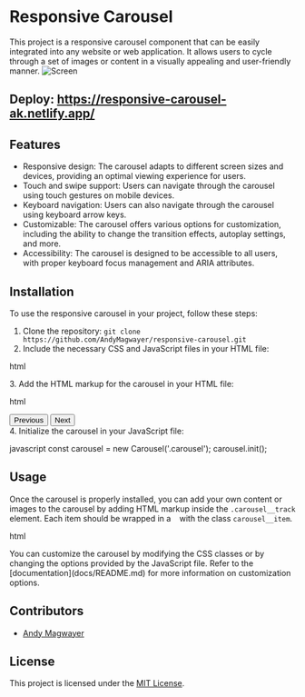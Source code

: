 # Responsive Carousel

This project is a responsive carousel component that can be easily integrated into any website or web application. It allows users to cycle through a set of images or content in a visually appealing and user-friendly manner.
![Screen]()

## Deploy: https://responsive-carousel-ak.netlify.app/
## Features

- Responsive design: The carousel adapts to different screen sizes and devices, providing an optimal viewing experience for users.
- Touch and swipe support: Users can navigate through the carousel using touch gestures on mobile devices.
- Keyboard navigation: Users can also navigate through the carousel using keyboard arrow keys.
- Customizable: The carousel offers various options for customization, including the ability to change the transition effects, autoplay settings, and more.
- Accessibility: The carousel is designed to be accessible to all users, with proper keyboard focus management and ARIA attributes.

## Installation

To use the responsive carousel in your project, follow these steps:

1. Clone the repository: `git clone https://github.com/AndyMagwayer/responsive-carousel.git`
2. Include the necessary CSS and JavaScript files in your HTML file:

html
<link rel="stylesheet" href="path/to/carousel.css">
<script src="path/to/carousel.js"></script>
3. Add the HTML markup for the carousel in your HTML file:

html
<div class="carousel">
  <div class="carousel__track">
    <!-- Add your carousel items here -->
  </div>
  <div class="carousel__nav">
    <button class="carousel__prev">Previous</button>
    <button class="carousel__next">Next</button>
  </div>
</div>
4. Initialize the carousel in your JavaScript file:

javascript
const carousel = new Carousel('.carousel');
carousel.init();
## Usage

Once the carousel is properly installed, you can add your own content or images to the carousel by adding HTML markup inside the `.carousel__track` element. Each item should be wrapped in a `
` with the class `carousel__item`.

html
<div class="carousel__track">
  <div class="carousel__item">
    <!-- Add your content or image here -->
  </div>
  <div class="carousel__item">
    <!-- Add your content or image here -->
  </div>
  <!-- Add more carousel items here -->
</div>
You can customize the carousel by modifying the CSS classes or by changing the options provided by the JavaScript file. Refer to the [documentation](docs/README.md) for more information on customization options.

## Contributors

- [Andy Magwayer](https://github.com/AndyMagwayer)

## License

This project is licensed under the [MIT License](LICENSE).
